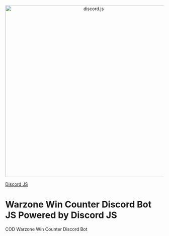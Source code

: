 <div align="center">
	<br />
	<p>
		<a href="https://discord.js.org"><img src="https://discord.js.org/static/logo.svg" width="546" alt="discord.js" /></a>
	</p>
</div>

[Discord JS](https://github.com/discordjs/discord.js)


# Warzone Win Counter Discord Bot JS Powered by Discord JS
COD Warzone Win Counter Discord Bot


